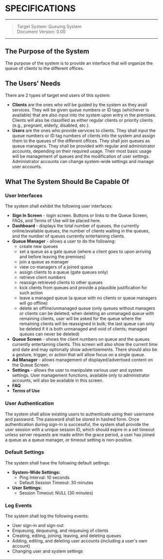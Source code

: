 # SPECIFICATIONS

___
> Target System: Queuing System\
> Document Version: 0.00
___

## The Purpose of the System

The purpose of the system is to provide an interface that will organize the queue of clients to the different offices.

## The Users' Needs

There are 2 types of target end users of this system:

* **Clients** are the ones who will be guided by the system as they avail services. They will be given queue numbers or ID tags (whichever is available) that are also input into the system upon entry in the premises. Clients will also be classified as either regular clients or priority clients (e.g., pregnant, elderly, disabled, etc.).
* **Users** are the ones who provide services to clients. They shall input the queue numbers or ID tag numbers of clients into the system and assign them to the queues of the different offices. They shall join queues as queue managers. They shall be provided with regular and administrator accounts, depending on their required usage. Their most basic usage will be management of queues and the modification of user settings. Administrator accounts can change system-wide settings and manage user accounts.

## What The System Should Be Capable Of

### User Interfaces

The system shall exhibit the following user interfaces:

* **Sign In Screen** - login screen. Buttons or links to the Queue Screen, FAQs, and Terms of Use will be placed here.
* **Dashboard** - displays the total number of queues, the currently online/available queues, the number of clients waiting in the queues, and the number of queues currently entertaining clients.
* **Queue Manager** - allows a user to do the following:
  * create new queues
  * set a queue as a gate queue (where a client goes to upon arriving and before leaving the premises)
  * join a queue as manager
  * view co-managers of a joined queue
  * assign clients to a queue (gate queues only)
  * retrieve client numbers
  * reassign retrieved clients to other queues
  * kick clients from queues and provide a plausible justification for such action
  * leave a managed queue (a queue with no clients or queue managers will go offline)
  * delete an offline/unmanaged queue (only queues without managers or clients can be deleted; when deleting an unmanaged queue with remaining clients, user will be asked for the queue where the remaining clients will be reassigned in bulk; the last queue can only be deleted if it is both unmanaged and void of clients; managed queues can never be deleted)
* **Queue Screen** - shows the client numbers on queue and the queues currently entertaining clients. This screen will also show the current time and date and may optionally show advertisements. There should also be a gesture, trigger, or action that will allow focus on a single queue.
* **Ad Manager** - allows management of displayed/advertised content on the Queue Screen.
* **Settings** - allows the user to manipulate various user and system settings. User management functions, available only to administrator accounts, will also be available in this screen.
* **FAQ**
* **Terms of Use**

### User Authentication

The system shall allow existing users to authenticate using their username and password. The password shall be stored in hashed form. Once authentication during sign-in is successful, the system shall provide the user session with a unique session ID, which should expire in a set timeout unless server requests are made within the grace period, a user has joined a queue as a queue manager, or timeout setting is non-positive.

### Default Settings

The system shall have the following default settings:

* **System-Wide Settings:**
  * Ping Interval: 10 seconds
  * Default Session Timeout: 30 minutes
* **User Settings:**
  * Session Timeout: NULL (30 minutes)

### Log Events

The system shall log the following events:

* User sign-in and sign-out
* Enqueuing, dequeuing, and requeuing of clients
* Creating, editing, joining, leaving, and deleting queues
* Adding, editing, and deleting user accounts (including a user's own account)
* Changing user and system settings
